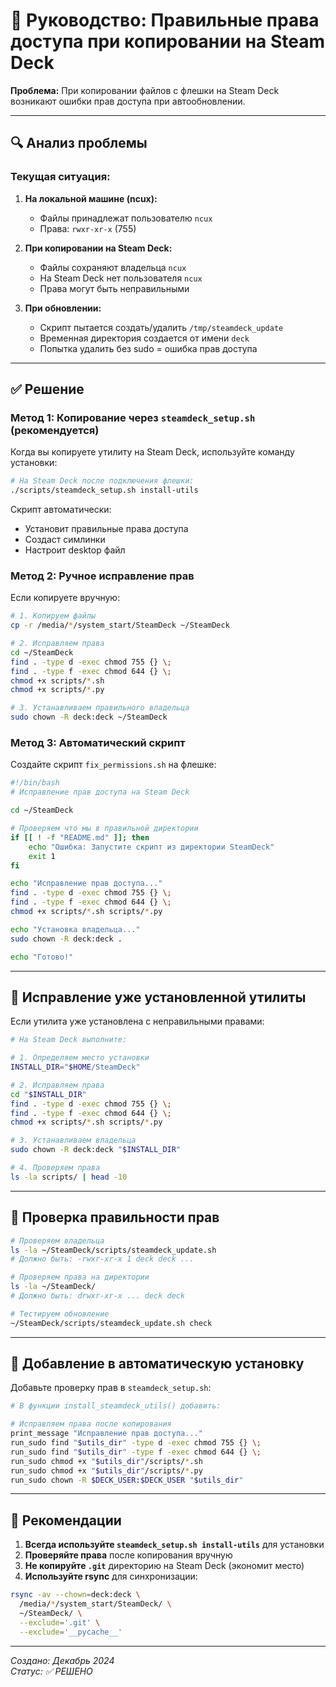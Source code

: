 # 🔧 Руководство: Правильные права доступа при копировании на Steam Deck

**Проблема:** При копировании файлов с флешки на Steam Deck возникают ошибки прав доступа при автообновлении.

---

## 🔍 Анализ проблемы

### **Текущая ситуация:**

1. **На локальной машине (ncux):**
   - Файлы принадлежат пользователю `ncux`
   - Права: `rwxr-xr-x` (755)

2. **При копировании на Steam Deck:**
   - Файлы сохраняют владельца `ncux`
   - На Steam Deck нет пользователя `ncux`
   - Права могут быть неправильными

3. **При обновлении:**
   - Скрипт пытается создать/удалить `/tmp/steamdeck_update`
   - Временная директория создается от имени `deck`
   - Попытка удалить без sudo = ошибка прав доступа

---

## ✅ Решение

### **Метод 1: Копирование через `steamdeck_setup.sh` (рекомендуется)**

Когда вы копируете утилиту на Steam Deck, используйте команду установки:

```bash
# На Steam Deck после подключения флешки:
./scripts/steamdeck_setup.sh install-utils
```

Скрипт автоматически:
- Установит правильные права доступа
- Создаст симлинки
- Настроит desktop файл

### **Метод 2: Ручное исправление прав**

Если копируете вручную:

```bash
# 1. Копируем файлы
cp -r /media/*/system_start/SteamDeck ~/SteamDeck

# 2. Исправляем права
cd ~/SteamDeck
find . -type d -exec chmod 755 {} \;
find . -type f -exec chmod 644 {} \;
chmod +x scripts/*.sh
chmod +x scripts/*.py

# 3. Устанавливаем правильного владельца
sudo chown -R deck:deck ~/SteamDeck
```

### **Метод 3: Автоматический скрипт**

Создайте скрипт `fix_permissions.sh` на флешке:

```bash
#!/bin/bash
# Исправление прав доступа на Steam Deck

cd ~/SteamDeck

# Проверяем что мы в правильной директории
if [[ ! -f "README.md" ]]; then
    echo "Ошибка: Запустите скрипт из директории SteamDeck"
    exit 1
fi

echo "Исправление прав доступа..."
find . -type d -exec chmod 755 {} \;
find . -type f -exec chmod 644 {} \;
chmod +x scripts/*.sh scripts/*.py

echo "Установка владельца..."
sudo chown -R deck:deck .

echo "Готово!"
```

---

## 🔧 Исправление уже установленной утилиты

Если утилита уже установлена с неправильными правами:

```bash
# На Steam Deck выполните:

# 1. Определяем место установки
INSTALL_DIR="$HOME/SteamDeck"

# 2. Исправляем права
cd "$INSTALL_DIR"
find . -type d -exec chmod 755 {} \;
find . -type f -exec chmod 644 {} \;
chmod +x scripts/*.sh scripts/*.py

# 3. Устанавливаем владельца
sudo chown -R deck:deck "$INSTALL_DIR"

# 4. Проверяем права
ls -la scripts/ | head -10
```

---

## 🧪 Проверка правильности прав

```bash
# Проверяем владельца
ls -la ~/SteamDeck/scripts/steamdeck_update.sh
# Должно быть: -rwxr-xr-x 1 deck deck ...

# Проверяем права на директории
ls -la ~/SteamDeck/
# Должно быть: drwxr-xr-x ... deck deck

# Тестируем обновление
~/SteamDeck/scripts/steamdeck_update.sh check
```

---

## 📝 Добавление в автоматическую установку

Добавьте проверку прав в `steamdeck_setup.sh`:

```bash
# В функции install_steamdeck_utils() добавить:

# Исправляем права после копирования
print_message "Исправление прав доступа..."
run_sudo find "$utils_dir" -type d -exec chmod 755 {} \;
run_sudo find "$utils_dir" -type f -exec chmod 644 {} \;
run_sudo chmod +x "$utils_dir"/scripts/*.sh
run_sudo chmod +x "$utils_dir"/scripts/*.py
run_sudo chown -R $DECK_USER:$DECK_USER "$utils_dir"
```

---

## 🎯 Рекомендации

1. **Всегда используйте `steamdeck_setup.sh install-utils`** для установки
2. **Проверяйте права** после копирования вручную
3. **Не копируйте `.git`** директорию на Steam Deck (экономит место)
4. **Используйте rsync** для синхронизации:

```bash
rsync -av --chown=deck:deck \
  /media/*/system_start/SteamDeck/ \
  ~/SteamDeck/ \
  --exclude='.git' \
  --exclude='__pycache__'
```

---

*Создано: Декабрь 2024*  
*Статус: ✅ РЕШЕНО*

